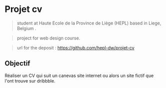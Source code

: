 # Projet cv 

> student at Haute Ecole de la Province de Liège (HEPL) based in Liege, Belgium .

>project for web design course.

>url for the deposit : https://github.com/hepl-dw/projet-cv

## Objectif

Réaliser un CV qui suit un canevas site internet ou alors un site fictif que l'ont trouve sur dribbble.


